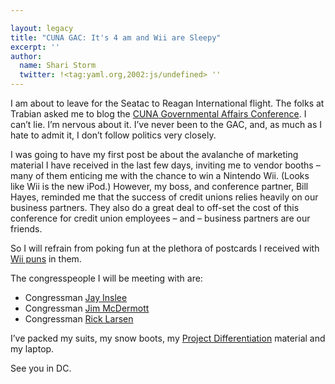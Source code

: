 ```yaml
---

layout: legacy
title: "CUNA GAC: It's 4 am and Wii are Sleepy"
excerpt: ''
author:
  name: Shari Storm
  twitter: !<tag:yaml.org,2002:js/undefined> ''
---
```


<p>I am about to leave for the Seatac to Reagan International flight. The folks at Trabian asked me to blog the <a href="http://www.cuna.org/events/gac07"><span class="caps">CUNA</span> Governmental Affairs Conference</a>. I can&#8217;t lie. I&#8217;m nervous about it. I&#8217;ve never been to the <span class="caps">GAC</span>, and, as much as I hate to admit it, I don&#8217;t follow politics very closely.</p>
<p>I was going to have my first post be about the avalanche of marketing material I have received in the last few days, inviting me to vendor booths &#8211; many of them enticing me with the chance to win a Nintendo Wii. (Looks like Wii is the new iPod.) However, my boss, and conference partner, Bill Hayes, reminded me that the success of credit unions relies heavily on our business partners. They also do a great deal to off-set the cost of this conference for credit union employees &#8211; and &#8211; business partners are our friends.</p>
<p>So I will refrain from poking fun at the plethora of postcards I received with <a href="http://www.wiihaveaproblem.com">Wii puns</a> in them.</p>
<p>The congresspeople I will be meeting with are:</p>
<ul>
<li>Congressman <a href="http://www.house.gov/inslee/">Jay Inslee</a></li>
<li>Congressman <a href="http://www.house.gov/mcdermott">Jim McDermott</a></li>
<li>Congressman <a href="http://www.house.gov/larsen">Rick Larsen</a></li>
</ul>
<p>I’ve packed my suits, my snow boots, my <a href="http://www.cuna.org/pol_affairs/grassroots/project_d/project_dif.html">Project Differentiation</a> material and my laptop.</p>
<p>See you in DC.</p>
